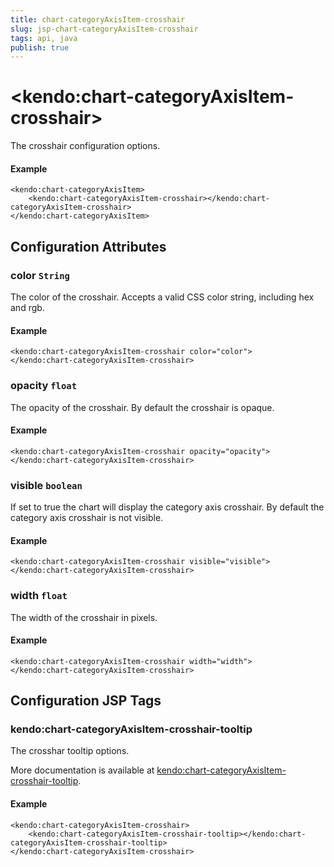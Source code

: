 ```yaml
---
title: chart-categoryAxisItem-crosshair
slug: jsp-chart-categoryAxisItem-crosshair
tags: api, java
publish: true
---
```


# \<kendo:chart-categoryAxisItem-crosshair\>

The crosshair configuration options.

#### Example
    <kendo:chart-categoryAxisItem>
        <kendo:chart-categoryAxisItem-crosshair></kendo:chart-categoryAxisItem-crosshair>
    </kendo:chart-categoryAxisItem>

## Configuration Attributes

### color `String`

The color of the crosshair. Accepts a valid CSS color string, including hex and rgb.

#### Example
    <kendo:chart-categoryAxisItem-crosshair color="color">
    </kendo:chart-categoryAxisItem-crosshair>

### opacity `float`

The opacity of the crosshair. By default the crosshair is opaque.

#### Example
    <kendo:chart-categoryAxisItem-crosshair opacity="opacity">
    </kendo:chart-categoryAxisItem-crosshair>

### visible `boolean`

If set to true the chart will display the category axis crosshair. By default the category axis crosshair is not visible.

#### Example
    <kendo:chart-categoryAxisItem-crosshair visible="visible">
    </kendo:chart-categoryAxisItem-crosshair>

### width `float`

The width of the crosshair in pixels.

#### Example
    <kendo:chart-categoryAxisItem-crosshair width="width">
    </kendo:chart-categoryAxisItem-crosshair>


##  Configuration JSP Tags

### kendo:chart-categoryAxisItem-crosshair-tooltip

The crosshar tooltip options.

More documentation is available at [kendo:chart-categoryAxisItem-crosshair-tooltip](chart/categoryaxisitem-crosshair-tooltip).

#### Example

    <kendo:chart-categoryAxisItem-crosshair>
        <kendo:chart-categoryAxisItem-crosshair-tooltip></kendo:chart-categoryAxisItem-crosshair-tooltip>
    </kendo:chart-categoryAxisItem-crosshair>

